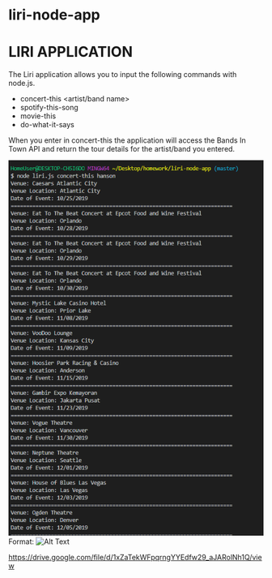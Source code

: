 # liri-node-app

# LIRI APPLICATION #

The Liri application allows you to input the following commands with node.js.

* concert-this <artist/band name>
* spotify-this-song <song name>
* movie-this <movie name>
* do-what-it-says 
  
  
 When you enter in concert-this the application will access the Bands In Town API and return the tour details for the artist/band you entered. 
 
 ![concert search](./liri-pics/concertArtist.PNG)
Format: ![Alt Text](url)
 


https://drive.google.com/file/d/1xZaTekWFpqrngYYEdfw29_aJARolNh1Q/view
